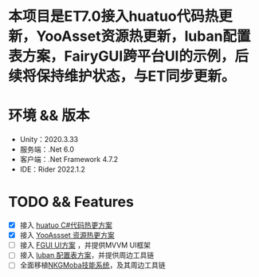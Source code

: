 # 本项目是ET7.0接入huatuo代码热更新，YooAsset资源热更新，luban配置表方案，FairyGUI跨平台UI的示例，后续将保持维护状态，与ET同步更新。

# 环境 && 版本

 - Unity：2020.3.33
 - 服务端：.Net 6.0
 - 客户端：.Net Framework 4.7.2
 - IDE：Rider 2022.1.2

# TODO && Features

- [x] 接入 [huatuo C#代码热更方案](https://github.com/focus-creative-games/huatuo)
- [x] 接入 [YooAssset 资源热更方案](https://github.com/tuyoogame/YooAsset)
- [ ] 接入 [FGUI UI方案](https://www.fairygui.com/) ，并提供MVVM UI框架
- [ ] 接入 [luban 配置表方案](https://github.com/focus-creative-games/luban)，并提供周边工具链
- [ ] 全面移植[NKGMoba技能系统](https://gitee.com/NKG_admin/NKGMobaBasedOnET)，及其周边工具链
